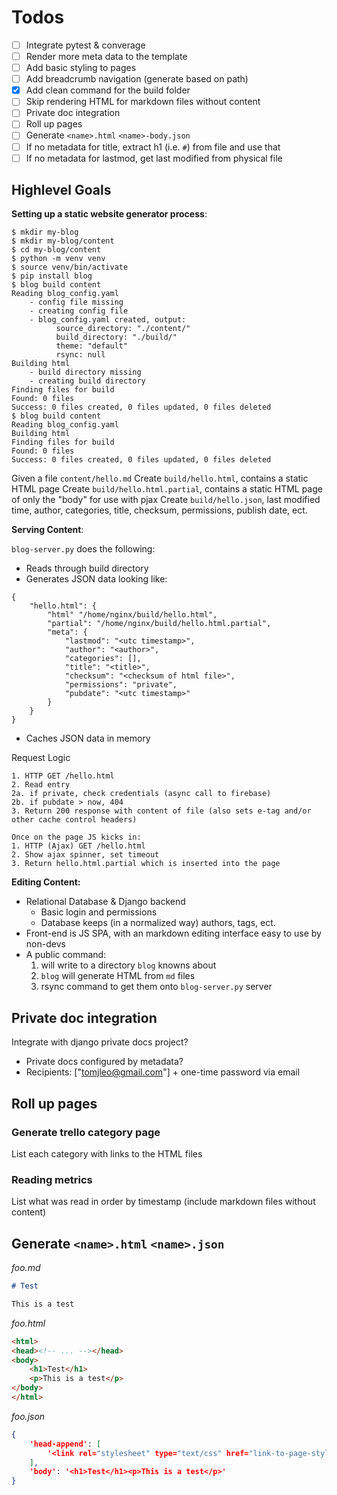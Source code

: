 # Todos

- [ ] Integrate pytest & converage
- [ ] Render more meta data to the template
- [ ] Add basic styling to pages
- [ ] Add breadcrumb navigation (generate based on path)
- [x] Add clean command for the build folder
- [ ] Skip rendering HTML for markdown files without content
- [ ] Private doc integration
- [ ] Roll up pages
- [ ] Generate `<name>.html` `<name>-body.json`
- [ ] If no metadata for title, extract h1 (i.e. `#`) from file and use that
- [ ] If no metadata for lastmod, get last modified from physical file

## Highlevel Goals

**Setting up a static website generator process**:

```console
$ mkdir my-blog
$ mkdir my-blog/content
$ cd my-blog/content
$ python -m venv venv
$ source venv/bin/activate
$ pip install blog
$ blog build content
Reading blog_config.yaml
    - config file missing
    - creating config file
    - blog_config.yaml created, output:
          source_directory: "./content/"
          build_directory: "./build/"
          theme: "default"
          rsync: null
Building html
    - build directory missing
    - creating build directory
Finding files for build
Found: 0 files
Success: 0 files created, 0 files updated, 0 files deleted
$ blog build content
Reading blog_config.yaml
Building html
Finding files for build
Found: 0 files
Success: 0 files created, 0 files updated, 0 files deleted
```

Given a file `content/hello.md`
Create `build/hello.html`, contains a static HTML page
Create `build/hello.html.partial`, contains a static HTML page of only the "body" for use with pjax
Create `build/hello.json`, last modified time, author, categories, title, checksum, permissions, publish date, ect.

**Serving Content**:

`blog-server.py` does the following:
- Reads through build directory
- Generates JSON data looking like:

```
{
    "hello.html": {
        "html" "/home/nginx/build/hello.html",
        "partial": "/home/nginx/build/hello.html.partial",
        "meta": {
            "lastmod": "<utc timestamp>",
            "author": "<author>",
            "categories": [],
            "title": "<title>",
            "checksum": "<checksum of html file>",
            "permissions": "private",
            "pubdate": "<utc timestamp>"
        }
    }
}
```
- Caches JSON data in memory

Request Logic
```
1. HTTP GET /hello.html
2. Read entry 
2a. if private, check credentials (async call to firebase)
2b. if pubdate > now, 404
3. Return 200 response with content of file (also sets e-tag and/or other cache control headers)

Once on the page JS kicks in:
1. HTTP (Ajax) GET /hello.html
2. Show ajax spinner, set timeout
3. Return hello.html.partial which is inserted into the page
```

**Editing Content:**

- Relational Database & Django backend
    - Basic login and permissions
    - Database keeps (in a normalized way) authors, tags, ect.
- Front-end is JS SPA, with an markdown editing interface easy to use by non-devs
- A public command:
    1. will write to a directory `blog` knowns about
    2. `blog` will generate HTML from `md` files
    3. rsync command to get them onto `blog-server.py` server


## Private doc integration

Integrate with django private docs project?
- Private docs configured by metadata?
- Recipients: ["tomjleo@gmail.com"] + one-time password via email

## Roll up pages

### Generate trello category page

List each category with links to the HTML files

### Reading metrics

List what was read in order by timestamp (include markdown files without content)

## Generate `<name>.html` `<name>.json`

*foo.md*
```markdown
# Test

This is a test
```

*foo.html*
```html
<html>
<head><!-- ... --></head>
<body>
    <h1>Test</h1>
    <p>This is a test</p>
</body>
</html>
```

*foo.json*
```json
{
    'head-append': [
        '<link rel="stylesheet" type="text/css" href="link-to-page-style.css" />'
    ],
    'body': '<h1>Test</h1><p>This is a test</p>'
}
```
